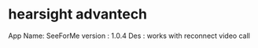 # hearsight advantech 
App Name:  SeeForMe
version :  1.0.4
Des     :  works with reconnect video call
